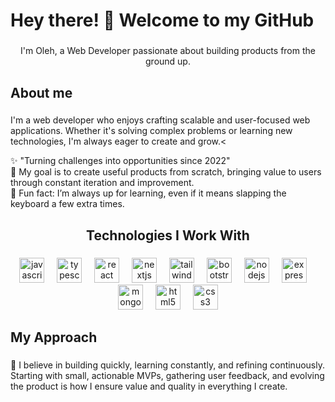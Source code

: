 <h1 align="left">Hey there! 👋 Welcome to my GitHub</h1>

###

<p align="center">I'm Oleh, a Web Developer passionate about building products from the ground up.</p>

###

<h2 align="left">About me</h2>

###
<p>I'm a web developer who enjoys crafting scalable and user-focused web applications. Whether it's solving complex problems or learning new technologies, I'm always eager to create and grow.<</p>

<p align="left">✨ "Turning challenges into opportunities since 2022"<br>🎯 My goal is to create useful products from scratch, bringing value to users through constant iteration and improvement.<br>🎲 Fun fact: I’m always up for learning, even if it means slapping the keyboard a few extra times.</p>

###

<h2 align="center">Technologies I Work With</h2>

###

<div align="center">
  <img src="https://cdn.jsdelivr.net/gh/devicons/devicon/icons/javascript/javascript-original.svg" height="40" alt="javascript logo"  />
  <img width="12" />
  <img src="https://cdn.jsdelivr.net/gh/devicons/devicon/icons/typescript/typescript-original.svg" height="40" alt="typescript logo"  />
  <img width="12" />
  <img src="https://cdn.jsdelivr.net/gh/devicons/devicon/icons/react/react-original.svg" height="40" alt="react logo"  />
  <img width="12" />
  <img src="https://cdn.jsdelivr.net/gh/devicons/devicon/icons/nextjs/nextjs-original.svg" height="40" alt="nextjs logo"  />
  <img width="12" />
  <img src="https://cdn.jsdelivr.net/gh/devicons/devicon/icons/tailwindcss/tailwindcss-original-wordmark.svg" height="40" alt="tailwindcss logo"  />
  <img width="12" />
  <img src="https://cdn.jsdelivr.net/gh/devicons/devicon/icons/bootstrap/bootstrap-original.svg" height="40" alt="bootstrap logo"  />
  <img width="12" />
  <img src="https://cdn.jsdelivr.net/gh/devicons/devicon/icons/nodejs/nodejs-original.svg" height="40" alt="nodejs logo"  />
  <img width="12" />
  <img src="https://cdn.jsdelivr.net/gh/devicons/devicon/icons/express/express-original.svg" height="40" alt="express logo"  />
  <img width="12" />
  <img src="https://cdn.jsdelivr.net/gh/devicons/devicon/icons/mongodb/mongodb-original.svg" height="40" alt="mongodb logo"  />
  <img width="12" />
  <img src="https://cdn.jsdelivr.net/gh/devicons/devicon/icons/html5/html5-original.svg" height="40" alt="html5 logo"  />
  <img width="12" />
  <img src="https://cdn.jsdelivr.net/gh/devicons/devicon/icons/css3/css3-original.svg" height="40" alt="css3 logo"  />
</div>

###

<h2 align="left">My Approach</h2>

###

<p align="left">🚀 I believe in building quickly, learning constantly, and refining continuously. Starting with small, actionable MVPs, gathering user feedback, and evolving the product is how I ensure value and quality in everything I create.</p>

